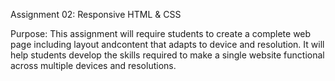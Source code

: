 Assignment 02:
Responsive HTML & CSS 

Purpose:
This assignment will require students to create a complete web page 
including layout andcontent that adapts to device and resolution. 
It will help students develop the skills required to make a single 
website functional across multiple devices and resolutions.